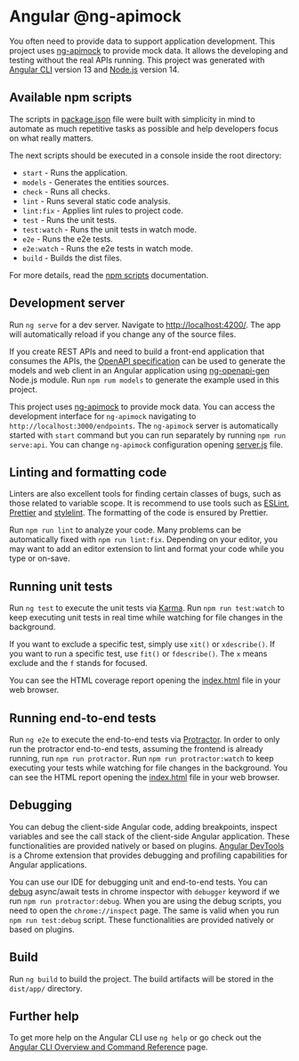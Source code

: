 # Angular @ng-apimock

You often need to provide data to support application development.
This project uses [ng-apimock](https://ngapimock.org/) to provide mock data.
It allows the developing and testing without the real APIs running.
This project was generated with [Angular CLI](https://github.com/angular/angular-cli) version 13 and [Node.js](https://nodejs.org/en/about/releases) version 14.

## Available npm scripts

The scripts in [package.json](package.json) file were built with simplicity in mind to automate as much repetitive tasks as possible and help developers focus on what really matters.

The next scripts should be executed in a console inside the root directory:

- `start` - Runs the application.
- `models` - Generates the entities sources.
- `check` - Runs all checks.
- `lint` - Runs several static code analysis.
- `lint:fix` - Applies lint rules to project code.
- `test` - Runs the unit tests.
- `test:watch` - Runs the unit tests in watch mode.
- `e2e` - Runs the e2e tests.
- `e2e:watch` - Runs the e2e tests in watch mode.
- `build` - Builds the dist files.

For more details, read the [npm scripts](https://docs.npmjs.com/cli/v8/using-npm/scripts) documentation.

## Development server

Run `ng serve` for a dev server. Navigate to <http://localhost:4200/>.
The app will automatically reload if you change any of the source files.

If you create REST APIs and need to build a front-end application that consumes the APIs, the [OpenAPI specification](https://github.com/OAI/OpenAPI-Specification) can be used to generate the models and web client in an Angular application using [ng-openapi-gen](https://www.npmjs.com/package/ng-openapi-gen) Node.js module.
Run `npm rum models` to generate the example used in this project.

This project uses [ng-apimock](https://ngapimock.org/) to provide mock data.
You can access the development interface for `ng-apimock` navigating to `http://localhost:3000/endpoints`.
The `ng-apimock` server is automatically started with `start` command but you can run separately by running `npm run serve:api`.
You can change `ng-apimock` configuration opening [server.js](e2e/server/server.js) file.

## Linting and formatting code

Linters are also excellent tools for finding certain classes of bugs, such as those related to variable scope.
It is recommend to use tools such as [ESLint](https://eslint.org/), [Prettier](https://prettier.io/) and [stylelint](https://stylelint.io/).
The formatting of the code is ensured by Prettier.

Run `npm run lint` to analyze your code.
Many problems can be automatically fixed with `npm run lint:fix`.
Depending on your editor, you may want to add an editor extension to lint and format your code while you type or on-save.

## Running unit tests

Run `ng test` to execute the unit tests via [Karma](https://karma-runner.github.io).
Run `npm run test:watch` to keep executing unit tests in real time while watching for file changes in the background.

If you want to exclude a specific test, simply use `xit()` or `xdescribe()`.
If you want to run a specific test, use `fit()` or `fdescribe()`.
The `x` means exclude and the `f` stands for focused.

You can see the HTML coverage report opening the [index.html](dist/coverage/index.html) file in your web browser.

## Running end-to-end tests

Run `ng e2e` to execute the end-to-end tests via [Protractor](http://www.protractortest.org/).
In order to only run the protractor end-to-end tests, assuming the frontend is already running, run `npm run protractor`.
Run `npm run protractor:watch` to keep executing your tests while watching for file changes in the background.
You can see the HTML report opening the [index.html](dist/e2e/index.html) file in your web browser.

## Debugging

You can debug the client-side Angular code, adding breakpoints, inspect variables and see the call stack of the client-side Angular application.
These functionalities are provided natively or based on plugins.
[Angular DevTools](https://angular.io/guide/devtools/) is a Chrome extension that provides debugging and profiling capabilities for Angular applications.

You can use our IDE for debugging unit and end-to-end tests.
You can [debug](https://www.protractortest.org/#/debugging) async/await tests in chrome inspector with `debugger` keyword if we run `npm run protractor:debug`.
When you are using the debug scripts, you need to open the `chrome://inspect` page.
The same is valid when you run `npm run test:debug` script.
These functionalities are provided natively or based on plugins.

## Build

Run `ng build` to build the project. The build artifacts will be stored in the `dist/app/` directory.

## Further help

To get more help on the Angular CLI use `ng help` or go check out the [Angular CLI Overview and Command Reference](https://angular.io/cli) page.
